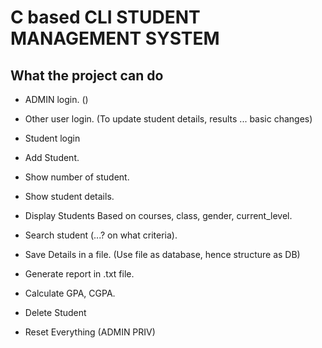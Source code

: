 # C based CLI STUDENT MANAGEMENT SYSTEM 

## What the project can do
+ ADMIN login. ()
+ Other user login. (To update student details, results ... basic changes)
+ Student login

+ Add Student.
+ Show number of student.
+ Show student details.
+ Display Students Based on courses, class, gender, current_level.
+ Search student (...? on what criteria).

+ Save Details in a file. (Use file as database, hence structure as DB)
+ Generate report in .txt file.
+ Calculate GPA, CGPA.
+ Delete Student
+ Reset Everything (ADMIN PRIV)